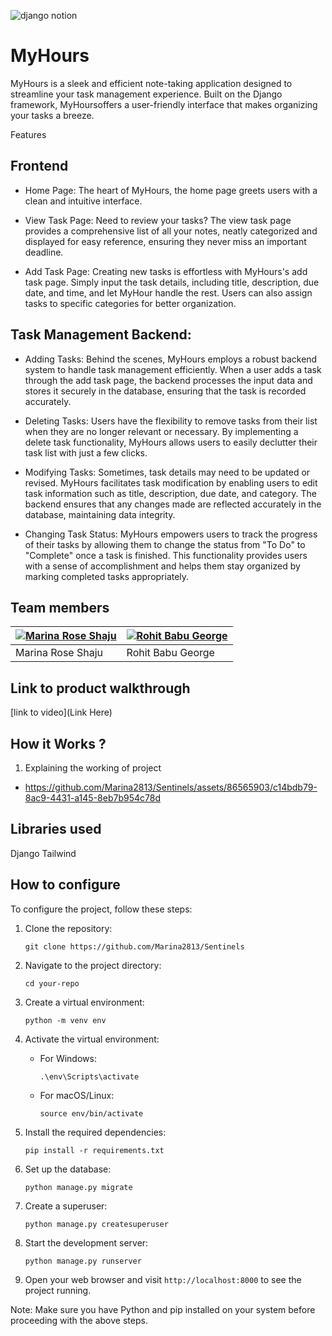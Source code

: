 ![django notion](https://github.com/TH-Activities/saturday-hack-night-template/assets/117498997/2db31367-8f96-4e88-8a8d-a1a75936204d)




# MyHours
MyHours is a sleek and efficient note-taking application designed to streamline your task management experience. Built on the Django framework, MyHoursoffers a user-friendly interface that makes organizing your tasks a breeze.

Features
## Frontend

- Home Page: The heart of MyHours, the home page greets users with a clean and intuitive interface. 

- View Task Page: Need to review your tasks? The view task page provides a comprehensive list of all your notes, neatly categorized and displayed for easy reference, ensuring they never miss an important deadline.

- Add Task Page: Creating new tasks is effortless with MyHours's add task page. Simply input the task details, including title, description, due date, and time, and let MyHour handle the rest. Users can also        assign tasks to specific categories for better organization.

## Task Management Backend:

- Adding Tasks: Behind the scenes, MyHours employs a robust backend system to handle task management efficiently. When a user adds a task through the add task page, the backend processes the input data and stores   it securely in the database, ensuring that the task is recorded accurately.

- Deleting Tasks: Users have the flexibility to remove tasks from their list when they are no longer relevant or necessary. By implementing a delete task functionality, MyHours allows users to easily declutter      their task list with just a few clicks.

- Modifying Tasks: Sometimes, task details may need to be updated or revised. MyHours facilitates task modification by enabling users to edit task information such as title, description, due date, and category.     The backend ensures that any changes made are reflected accurately in the database, maintaining data integrity.

- Changing Task Status: MyHours empowers users to track the progress of their tasks by allowing them to change the status from "To Do" to "Complete" once a task is finished. This functionality provides users with   a sense of accomplishment and helps them stay organized by marking completed tasks appropriately.

## Team members
| [![Marina Rose Shaju](https://github.com/marina2813.png?size=100)](https://github.com/marina2813) | [![Rohit Babu George](https://github.com/xrg360.png?size=100)](https://github.com/xrg360) |
|---|---|
| Marina Rose Shaju | Rohit Babu George |


## Link to product walkthrough
[link to video](Link Here)
## How it Works ?
1. Explaining the working of project

-   https://github.com/Marina2813/Sentinels/assets/86565903/c14bdb79-8ac9-4431-a145-8eb7b954c78d
## Libraries used
Django
Tailwind

## How to configure
To configure the project, follow these steps:

1. Clone the repository:
    ```
    git clone https://github.com/Marina2813/Sentinels
    ```

2. Navigate to the project directory:
    ```
    cd your-repo
    ```

3. Create a virtual environment:
    ```
    python -m venv env
    ```

4. Activate the virtual environment:
    - For Windows:
      ```
      .\env\Scripts\activate
      ```
    - For macOS/Linux:
      ```
      source env/bin/activate
      ```

5. Install the required dependencies:
    ```
    pip install -r requirements.txt
    ```

6. Set up the database:
    ```
    python manage.py migrate
    ```

7. Create a superuser:
    ```
    python manage.py createsuperuser
    ```

8. Start the development server:
    ```
    python manage.py runserver
    ```

9. Open your web browser and visit `http://localhost:8000` to see the project running.

Note: Make sure you have Python and pip installed on your system before proceeding with the above steps.
